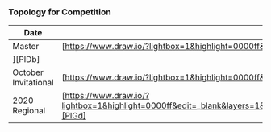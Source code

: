 ### Topology for Competition

| Date | Topology |
| ------ | ------ |
| Master | [https://www.draw.io/?lightbox=1&highlight=0000ff&edit=_blank&layers=1&nav=1#R7Vxbj6s2EP41edwIMBh43FtPpbbSkbZSu09HbOINVglOwZvL%2BfU1wSZgko03IdhU7MvCgA18M%2FPNMB4yAY%2FL7bcsWsV%2FkDlKJo41307A08RxbMsK2L9CsislrueVgkWG5%2Fykg%2BAF%2F0RiJJd%2B4DnKGydSQhKKV03hjKQpmtGGLMoysmme9k6S5lVX0QK1BC%2BzKGlL%2F8JzGpfSwLMO8l8RXsTiyuyJyyPLSJzMBXkczcmmJgLPE%2FCYEULLreX2ESUFeAKXctwvJ45WN5ahlKoMmAU%2F43%2Fvd7%2F59%2Bv4NSR%2FPt29%2Fbhzy1nWUfLBH5jfLN0JBNYoo5gB8nv0hpLvJMcUk5QdeiOUkuUEPET5qkT%2BHW8Ru9hDTJcJ27XZphh8n%2BBFMYiSFZPmNCP%2FoEeSkIzJUpKiYhp%2Byow9D2LyB%2FJBE5yy04RmrWJoHK2KG1tuF4XBTWeYZng7zdjJ%2B0FtVDhQxZ2gbU3EUfqGyBLRbMdO4UdBCMshwmS5AjcH%2FQsjjmuqB3DKpRG3uUU19UEtbINr5gta8s5riQGQzgv097BvYkzRyyqaFUc3DKimVroACboNkMI2SLaw%2FDpK0LoRRvA8Riid3xeUcLC5GiYMimz3d2FlTI1897V%2B7GnLTbDc2%2FG9k1jSKFsgel6raN5goDbidbs7gqiQZSiJKF43eesYzPwK3wlmd1wp1HWaCgWypnLykc0QH1XnGWmiaiCfyPaliUpgWhPttV499uWG4F9pCCcVaoiiQgne8EI9%2BecmurGegmsddotpzV%2FZ3qtwULZ98NZi56yzlqB9crehUTbAYlRDdyxGycFH2V3dUDYDeaobG0JoXnRzAgnfoAJFW4ATGfFnOLVSsVWhNJQ9rxkWOcenSkQLj5hHebwH1mqCeDRFS6QUsErVzuaIx%2FPAVsonZ3fLfBah6f7oKsM5mm5wyu49%2F5GjbL0f8Y6TRNzlxAGWZQfBU0dGEAZC6cIMbO%2BIGQhfPObn3VuBY563uBDIQAVAt7eAQYUXoVZT4kvY5D%2FXvzi%2BeFJe2X98sRVecgedEcIgPOV%2FX9WWwlS31pbCy%2B4Y5joMc67vtsJcoDfIVQ9hUJDzwpOeoS3ICVgGEuQMo00XNPV5RZCDcs2j9yDnKOQ7I212SJvQtoyjTYVEp2%2FatD3z3qQdhRTDJNp0jaJNpzPWZDSpmzUVVg1G1uyQNavFAHMqKo7CgkHfrOk7MmsC%2Faw5rIK9UKshrOmFMm2CS2nTD7TTpkLJfqTNDmnTd2XaDHTTJjCQNlusqT%2FXBMNiTWAWa97ZVmfZZps1e%2BVMMHJmz3VN4zJNqFDWHPRCRGg3IL%2B4hchnGU1Y%2Bws%2Bn%2FbGngudQVE4BEbZhOyHrn15q4pnyYbQc%2BILFaqs%2FSc9EsCe%2FqwHKlQix2DXaa%2BKvDoFAv3xzsC%2BZRfKq52up3sZD17du9xvgDGrcRlYTf6Dl%2FdCelJtW0OA%2Bb93L8NQXjar%2FO%2FLi67np7q1thRe7scw12mvitcKc5oXXaGB7cvQOukZ2oKcWPgZSpAzq%2BHfBc1v0q4IchCeebnuOeT5ClWRkUQ77VyxTSNRX6HE0nvnCjTvvdofVle7UKshJOp0xqHVR936WHOssPTduSIVt%2FXXV3wD6ys%2BkFlTf%2BeKP6z6im9WfcULZdq8vHMl1E6bCvWVkTY77VyRaVN754qvULXp%2Fec0DMw1FQobJrFmYBRr3tlW87vHK7LNNmv2ypnB%2BOF5z1XOHjNNtnv4CarSYg4%2F5AWe%2FwM%3D][PlGh]
][PlDb] |
| October Invitational | [https://www.draw.io/?lightbox=1&highlight=0000ff&edit=_blank&layers=1&nav=1&title=invitational#R7Zxfk6I4EMA%2FjY9aQBDhcUbXnardvfXWuZqbpy2ECKlFwkJ09D79JRAUkjgyjn%2FYGudF6EDA%2FnU33R2ZDhgu1p9TNwm%2FYR9GHUPz1x0w6hj0z9HoB5NsComlmYUgSJFfiPSdYIr%2Bg1zIzwuWyIdZ7UCCcURQUhd6OI6hR2oyN03xS%2F2wOY7qV03cAEqCqedGsvQJ%2BSQspHZf28kfIArC8sq6xkcWbnkwF2Sh6%2BOXigh86oBhijEpthbrIYyY8kq9FOeN94xubyyFMWlygmf%2FF%2F6%2B23wZ3K3CZwc%2Fjrqzn10OY%2BVGS%2F6F%2Bc2STamBFUwJogr56s5gNMEZIgjHdGiGCcGLDrh3s6TQ%2FBytIb3YfUgWEd3V6WZ58l2EAnYSwQmVZiTFv%2BAQRzilshjHkE3DD%2FHo94FUfo%2BXJEIxPawkq7FTQzdhN7ZYB8zgeh4iKVr3UnpwfpKsFa4odidwXRFxLX2GeAFJuqGH8FHgWMUp3GRNDvBlx7%2FfL0RhBT2welzqcpsLtlPvsNANTuYNlPoKSlZEr3s%2FoxsB20jmUxhnsJTTy2yHJKJUWbHPSOWIXkJE4DRxPTb6QpVaJ3gKhVpmTaGOrFC99JKqRi3tTPq0Dls9jP07Fj529lnRCVVFuvmXWSRFznefq2OjNTfXYm%2FD9%2FbqkrhpAMlhC4B%2BLVrJGq%2FaqEKjpSyFkUvQqh7jVGrmV5hgRO94C9Q06kCBLZDK8DL1ID%2BrGpOEiUCJmE%2BkD4SJCsVIE%2BXUt1%2F7eEMYvNMQ9gJtCShRvc6RnAbOgYnOzMl%2Br8OuEan4K917Lh2Ubu%2B8le0cdNaWsAVArzExjnZCYSLddsQn2Znx6uDGV8LSL7Wy5asfx1ecSLftS%2FNtkGb%2B2XF25zJbWuA4Wg2mOjOtEs7NG6tYTFvCcqQ%2FylNd3iONBhFXqusSdjcw%2FbSijDLOelvVMoi%2Bm4V5XaHVDUJZ70VCPbmt%2Bw4WnOqiUqofxVJxkXku7OWjSYoy2HtBMb337GcG01V%2BxhxFUXmXHQNoGgUzOk0NZAmpGE11O2IRBJz95nvyGshQFZUf3ct1B5zKy%2BWpaNJ8aS%2B%2F5c2KWsZ2xMeriKVxWSRMdXnCQFXBCq2hB%2BT7MEZkT3OIH52WkqciKtJJDU2jBqRNi%2FAoHag7Rk%2B37J7eY81acXT0MJx0DPqttNFf02Lj22b6O5IM8NLdqLLoF8umWjdKEYnFkvdkkRi0yksL229gci1x566u1cOsOZCcsHGlZIvufFlndg4bwi0pO2FSJkQC3SwN51pJmaUftoA%2FulC261nw0Y1jsSEpTXRmV7VuNbKq0WT0xFhsHB2LpcnAhfsgg1tXUtEs7psS46Oft%2FJk1I8vnEEPGjx0Pxzlgdihegdkaa4zxuowDMHzXfAEzIkXfI9%2FBt6T2VU9U4USabSJ3UXjCumf2TImSzolTRjYz1leKYx0efTh8XEiWdgRRZCU5igMam%2FmQyscsdFROsIl6iAlJ9UjVeD0Jd0kBB9Tyw5xCpvVsgqg48fJtoL9%2B2ux%2BWPEZdmCJMVWghNwdbJ9e08D62pcVYs%2FAtdH13sD1Z3%2FKfoOFZKGPJrjuzIhwxLqjqt7XoMm0vdZhnzkxm8lpGBQIQTk0VVGvc0vHKoVodI0xX7hBRtGSlyqfpGAawJnswhmzWgNqSa%2BT%2BmMg1dh9eXRSjwsWLGt6fTh6tAG5SmtiYKqNFOANsRudFJi1r7soy2YdOGXlrss82qcyh8evwbqB%2FZ%2Bbbo%2F8hwbx5msZRXFStb4KjQF0lbEQUNoubQCVoPcfhzldcXb0sXX%2FUrbu97RsmdVKxg1yOsfl%2FOGiHZe5Chrr1ZgEJ8%2BrcBwvfV%2BoanRSJMX6nPIMa0%2BRQv70Wq6DdYQy6UXtMjfeTn8msbBNZ98teje9X4FuYdVVmnm%2BR89JL%2FYXbloxWxCWsHi9zMKCWEv9dwx5Rhjz4%2B1HqJl4ZwGZZj2PHpFY%2By7xKUfTE7D9HhO6Xfza3ezTUYgO6TPAs54mccJGnzsXhIHp0hVQF%2FsmJTZS9VWdYWtvmKW73PpBq3LG%2FSTluq6pQjkF4VuqPLTG%2FQTQu9L68L2lZE3WBX%2BUMi9vPw9IfKBY0nBva%2FydKDADs6FvcH64w37u8J7%2FcUIU7s%2B8wZvSnwo5qd%2FpIspvza4%2BiO9wfuoN%2Binje%2BmJi%2B6XBb6x6zYshDNSTfCASabhC1QjAFTJO%2B8nTGLM8s%2BVAW4acvAS9kbgNPd3b9xKCr63T%2FDAJ%2F%2BBw%3D%3D][PlGh] |
| 2020 Regional | [https://www.draw.io/?lightbox=1&highlight=0000ff&edit=_blank&layers=1&nav=1#R7V1bl5s4Ev41%2FWgfJHF97Es6k%2Bv0iXs3k33JUWO1zRojD%2BC0Pb9%2BhQ02SMKmzU3pJeckMQJkqNL3lVRVKl%2Bh2%2BXmfYhX8y90SvwrqE03V%2BjuCkId6Cb7L2nZ7luA7qQts9Cbpm3Hhon3D0kbtbR17U1JVLgwptSPvVWx0aVBQNy40IbDkL4UL3umfvFbV3hGhIaJi32x9bs3jef7VtvQju1%2FEG82z74ZaOmZJc4uThuiOZ7Sl1wTeneFbkNK4%2F2n5eaW%2BIn0Mrns77svOXt4sJAEcZUbVv%2FGkz%2B3%2Bt%2FfyII%2BI5M8fNiAEQT2vp9f2F%2Bnr5w%2BbrzNZBDSdTAlSTfgCt28zL2YTFbYTc6%2BMLWztnm89NPTz57v31Kfhrt7Wdudfcce6SaKQ7ogsjPpA5AwJpvSdwMHibGxRuiSxOGWXZLe4JipkLNhlunn5agzM7tmnteXY6RjJR0ns0PfR1GyD6k0XyFZoDlvQbKWVZSsoYmSdSyJZI1s3DcuWdt6C4IdIU6yAImSBZps0OpmA6J17X%2Fmf19vP1nXv%2BY%2FHPp4N3r6OTLPS5YE0%2BuEV9lRQANSlGSJEKBGpgWaFaWSe2lDNprStpD4OPZ%2BFclZJob0Gx6ox57kIHTTKIhcR5wgI7oOXZLelOfS0%2F0gXiExDmckFvrZ6eTw0perSWSWj16IvS2%2BgqbPJHbzFLJPs%2BTT3dcJu3JCQjZYxbNjy6oHnVKFC9goBwKHA2aSxoaIBCgZFa3hIJt9nAICjlb7Ccezt0nEdbNK1E3Cd7%2BYLKJUPgejr7GDKY7mO8FqRSEWeSZFlY%2BfiP9AIy%2F2aMCaXZJ0zk4kkvXYBOUzd8ETjWO6zF1w7Xuz5ERME6Xh9OjQD3u0VfIqy80smbuNl5GLyXh3dhV6ERm%2FeAF79uhntB88Ak9qGrDtu4YGgamNi5gCpkiHyClnhubHABTGwCe8YCr0JCi7OQUys3%2BQAc3g5KsEzPQ3bm8Q4oc1a7rM5FToqmWrA4yBFDslRQBM1Ujx8BLHMTDB0XpBJJx4O5FwoY5650KoAwW5EKIBXZ2ii61QlUOXaA9vaLiOqQikCXFpMMW7F7q%2BkwANGb0DbQQ19ab2sMIad8BZk1N7YDuKwUx0IH2n4SKK8U7eUAO9QwdZQD3kVHBoDshpEDnIhmoBB4nA%2BYrl9ukh9JaKWyeE1LNOaMBYx9YJAcWskykusYQh8Fs7RdgUzC6I%2FGI3vI7A2Mn9OdNty%2F4RE9ZUHNl48V8JShkN7Y9%2BpJhNPt9t8gfb9KBU2XsZnnpcpNaoABwQdfvg8HrtuBg5%2FEDge2p7KIiL%2BcdoHeCpxE%2Fy6LkLkjz8FxzgmdyBbPdvLfk4MBBpsltTaVZwHg%2BmstUYjS5Js%2BjWVoou6T%2FoIknpEUD0BXtJd6VBGtj%2FjFQM0iiAsropAR0bNUMto2YULZEFLrZpINNEf0atQt7Nbz0xRYgPDBjw4mjd2a7a1laFxL7BPLYarevfPIrehA8xdudriXlMUne9YJaYyG0Uk6WaeQxi7K5%2FE5nNjH8XE%2BkoRbpZBlp9C4m0M96Aju2lVcGRMzBwqxHd3hnYEn1C36i7YC2fiWSRcuPTmYR47f6TJoRYrgK8WyFjQiHezYaCIrw7Qln6WH3mHQHUt8fNGrxBPYf1%2B%2Bda0RlUDOuLI6LvsL4CJPp7%2BXcstfw7EPGzV3Qph%2BqoODR6oNAK%2Fp2BQlvM7%2BifQUWf0Z%2Bh586TVA6Jz%2BDd1%2Fejkhmr0zvVCukdCnBtheQOlbjWVoprR7rZ3IQVmsKEtVOutYcNZj3n%2BXRJtsHo26f4MZjf%2FOfhI%2FmX9u6LcefItlKIbMCgN0kPaRjP6YwG2H93bL050mqi8%2BM1n2milJ32%2F0vieJtWVsBJsl6RUwTCYS33XvIu1flD%2BoIgnVruoXRKElpFoqnMILUUA8QpcUhdV5LkeOtFSbP2ja5jaVC5%2F0Ri03EOe26y3cp2h4bwpMJzEn64%2FirKr3fp2bqmmujgedZg07UZN3PYkf0NdheznQhzJPu8%2B8MuSe%2B685ZsQnfve0%2FsX9f3Vj9xyEzgfUDiF7aa3oWI7u%2B9kLxg3%2F8JoL1hf8erpLm%2BuLkyHohZeCim5MpqIjQh8JI6HlXC3u3ztJQiLyPmLBJ9nphhnzxcZUccP8dwE0Yehzs%2BjtL%2Fi3KUTaIK8yZ%2BEoJM27GESVQeOfszWXkg2OAUij2%2F7wXsS7PiRictcnWgWdAphMqKUyMEpbAz7HFWeqVQjaQ95FXxTXUxQ2Jv81d6%2F%2B5gt%2Brar8GSw%2BPCa3e0zR89kNBj4ki0mVPea2EsXUPoVVGMaqK4JHCrWVy0DenHcdPROqqC1%2F8sFoV1Vk73cpxK11PVwCsSVhx6myNTNQBuw%2BLDoCgTSx7NhghlZPIL6sbADEGVaF2XYD7i90f%2BXAmYL8OtVBSOxPzKCdCua39LkAuL0yyg8Rxeglq2UMTb3GU7WxqVf5HJxYwdhytRx%2Bc4AmicuoF92D%2FCpRxyUh%2F51cj9hAQREQboBeuPWkXCDH79YWlj2xaw3NoSRC6vZqq2nMdSb55GaHH8aThjYBW7qRzXgcZYy%2F3Rz3fdnM2U669uHu%2Flbmh1da5DVJgRG7ya7IsDe6d7hllUoCvtV8gL%2Fr%2FTPtK0saPldGQ1pf0zPXeu%2Ff5CUOpqH5h6S9o%2F03PX2j8UJx7UX8heY2%2Fj5Cw04tV%2FmfLP9AstYVi1rv66W8vfpvr1op7MptR%2Fst8%2B1A8H9csm%2B%2B2o%2F3S%2Ffai%2Fbr50VVVWcG04JT7JfspAa9plOtbhmY5aV2mFyXwr0UCXLle7GAv7vN9S%2FfORvrB%2F8wHBUxXUy2qup%2B9Tx2kCgFCroFoM0WotkmGIzOvj9WzuBbOndXI%2FH%2Fn%2B7i0kZYbHWWpCjy4pAEBRukmGgQ2EWFJv7ilgDJU0X51bVXdIOFzEwdTBGJ0cFG3lWpWMCdFn6c7JZrPEERMZ%2ByRJ7mEUh4PkNScxDSWbtca6OK46RyO0%2BZoR6uGxQt3o39pfDAy20tPzLr6CQiygy7Dwal9CrW9peyZiDGVVOyZd6PD1BpQjXTHQEM9DQqg%2FXZJAJNSPJFh4QSQrztNI5YF68tYhX3pAPaYdan50DEId8bkWyoFQ9Pg%2F0SdJGTrik%2BztvhPJBeNsFdUjCB1b8bWHWcHBPiCwQQQ6TnHbpGrwk1RzDck0xDMqMYDvPzzKjF8zv5lRj%2BgMg5OzcsgTXSwD8lq1fUYmclWhJ%2FqBnnwcLCJZ5ZX7xwcZ9PpH3uGnZpUF3lB5o1vg2abiJq%2B%2FkhKN5OeCfZ273rxJ0CqGCm3z8qKhyOb6EvdMt%2B0ZkpQN9T3J5Gf3S6UCA%2Fe%2F5gCIi%2FLZToebAEtkOiz0O57sIKRzC31b8nvN3RKtpHYPmb7gcCri6DNlAr%2Fa%2FxhL33gCjnJ4qlL6RmmTtR8KvZksjVsKAM253GZBo3ebJSmEM%2FBru9EMLj%2Bqf3bNijPlxkA0rz5xAf0vHRkslWNae1gtdowsjV9O9I%2Bst54Q4Ggc7gAny%2Br7B7hkK6Gnti1hxhhvVldA42rXXq4s1tNY13g%2FTJafYUj9dh3pEWp1N232PcMt2wvd0SgRU9xsPl208jjhdzl3DWqovX0CZtqyTwu5qrqSvhxbUVTXdbWqrkghl%2FtydmY9qcvOzfy0ksJ6RLox1hpC5K4z%2FQhJWy1d1t1grbwudRs0p8ukM3V1WXe7tPK6NBPnWlO6TDpzVNWlpKznKV26Po4iz%2BUmwa1XDzpfFKhfV29ZSZ9LCiMURwfvc2qoBhGAXMGNTmoKMUEJo%2B3jerqVOQobKRLbaBIdGyyyAoDdugohHH6PoGtXYbZDPAvjOGBsieOgU28hs0cSJPkelkFJgW0CgCvZBXVTJsOusVRhIjNgqdE9kVzCLOtaxqkNYYkdhpTGeSOWyGD3q56s8X8%3D][PlGd] |
